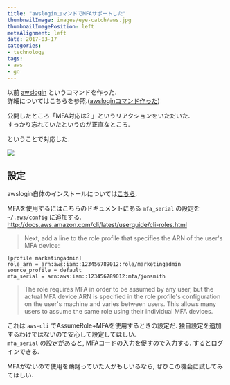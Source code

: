 ```yaml
---
title: "awsloginコマンドでMFAサポートした"
thumbnailImage: images/eye-catch/aws.jpg
thumbnailImagePosition: left
metaAlignment: left
date: 2017-03-17
categories:
- technology
tags:
- aws
- go
---
```


以前 [awslogin](https://github.com/youyo/awslogin) というコマンドを作った.  
詳細についてはこちらを参照.([awsloginコマンド作った](/post/2017/02/20/create-command-awslogin/))  
  
公開したところ「MFA対応は? 」というリアクションをいただいた.  
すっかり忘れていたというのが正直なところ.  
  
ということで対応した.

<!--more-->

![](/images/awslogin_mfa.gif)

## 設定

awslogin自体のインストールについては[こちら](/post/2017/02/20/create-command-awslogin/).  
  
MFAを使用するにはこちらのドキュメントにある `mfa_serial` の設定を `~/.aws/config` に追加する.  
http://docs.aws.amazon.com/cli/latest/userguide/cli-roles.html

>Next, add a line to the role profile that specifies the ARN of the user's MFA device:
```
[profile marketingadmin]
role_arn = arn:aws:iam::123456789012:role/marketingadmin
source_profile = default
mfa_serial = arn:aws:iam::123456789012:mfa/jonsmith
```
>The role requires MFA in order to be assumed by any user, but the actual MFA device ARN is specified in the role profile's configuration on the user's machine and varies between users. This allows many users to assume the same role using their individual MFA devices.

これは `aws-cli` でAssumeRole+MFAを使用するときの設定だ. 独自設定を追加するわけではないので安心して設定してほしい.  
`mfa_serial` の設定があると, MFAコードの入力を促すので入力する. するとログインできる.  
  
MFAがないので使用を躊躇っていた人がもしいるなら, ぜひこの機会に試してみてほしい.
